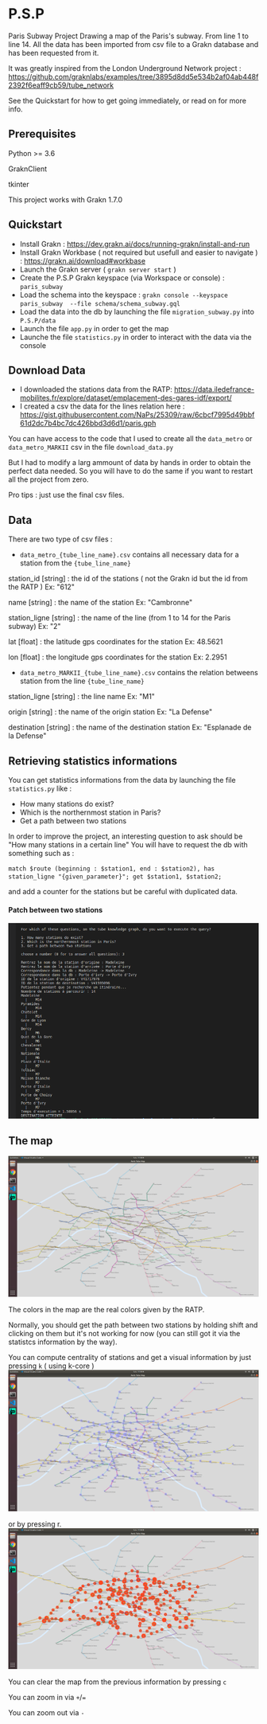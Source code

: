 # P.S.P
Paris Subway Project  Drawing a map of the Paris's subway. From line 1 to line 14. All the data has been imported from csv file to a Grakn database and has been requested from it.

It was greatly inspired from the London Underground Network project : https://github.com/graknlabs/examples/tree/3895d8dd5e534b2af04ab448f2392f6eaff9cb59/tube_network

See the Quickstart for how to get going immediately, or read on for more info.

## Prerequisites

Python >= 3.6 

GraknClient

tkinter

This project works with Grakn 1.7.0

## Quickstart

- Install Grakn : https://dev.grakn.ai/docs/running-grakn/install-and-run
- Install Grakn Workbase ( not required but usefull and easier to navigate ) : https://grakn.ai/download#workbase
- Launch the Grakn server ( `grakn server start` ) 
- Create the P.S.P Grakn keyspace (via Workspace or console) : `paris_subway`
- Load the schema into the keyspace : `grakn console --keyspace paris_subway  --file schema/schema_subway.gql`
- Load the data into the db by launching the file `migration_subway.py` into `P.S.P/data`
- Launch the file `app.py` in order to get the map
- Launche the file `statistics.py` in order to interact with the data via the console


## Download Data

- I downloaded the stations data from the RATP: https://data.iledefrance-mobilites.fr/explore/dataset/emplacement-des-gares-idf/export/
- I created a csv the data for the lines relation here : https://gist.githubusercontent.com/NaPs/25309/raw/6cbcf7995d49bbf61d2dc7b4bc7dc426bbd3d6d1/paris.gph

You can have access to the code that I used to create all the `data_metro` or `data_metro_MARKII` csv in the file `download_data.py`

But I had to modify a larg ammount of data by hands in order to obtain the perfect data needed. So you will have to do the same if you want to restart all the project from zero. 

Pro tips : just use the final csv files.

## Data

There are two type of csv files : 

- `data_metro_{tube_line_name}.csv` contains all necessary data for a station from the `{tube_line_name}`

station_id [string] : the id of the stations ( not the Grakn id but the id from the RATP ) Ex: "612"

name [string] : the name of the station Ex: "Cambronne"

station_ligne [string] : the name of the line (from 1 to 14 for the Paris subway) Ex: "2"

lat [float] : the latitude gps coordinates for the station Ex: 48.5621

lon [float] : the longitude gps coordinates for the station Ex: 2.2951

- `data_metro_MARKII_{tube_line_name}.csv` contains the relation betweens station from the line `{tube_line_name}`

station_ligne [string] : the line name Ex: "M1"

origin [string] : the name of the origin station Ex: "La Defense"

destination [string] : the name of the destination station Ex: "Esplanade de la Defense"


## Retrieving statistics informations 

You can get statistics informations from the data by launching the file `statistics.py` like : 

- How many stations do exist?
- Which is the northernmost station in Paris?
- Get a path between two stations

In order to improve the project, an interesting question to ask should be "How many stations in a certain line"
You will have to request the db with something such as :

```
match $route (beginning : $station1, end : $station2), has station_ligne "{given_parameter}"; get $station1, $station2;
```

and add a counter for the stations but be careful with duplicated data.

#### Patch between two stations
![path_between_station](image/path_stations.png)

## The map 

![map](image/Map.png)

The colors in the map are the real colors given by the RATP.

Normally, you should get the path between two stations by holding shift and clicking on them but it's not working for now (you can still got it via the statistcs information by the way).

You can compute centrality of stations and get a visual information by just pressing `k` ( using k-core )
![map_k_core](image/Map_k_core.png)

or by pressing r.
![map_core](image/map_degree.png)

You can clear the map from the previous information by pressing `c`

You can zoom in via `+`/`=`

You can zoom out via `-`

